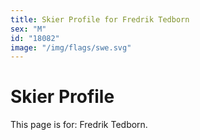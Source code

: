 ```yaml
---
title: Skier Profile for Fredrik Tedborn
sex: "M"
id: "18082"
image: "/img/flags/swe.svg" 
---
```


# Skier Profile

This page is for: Fredrik Tedborn.
    